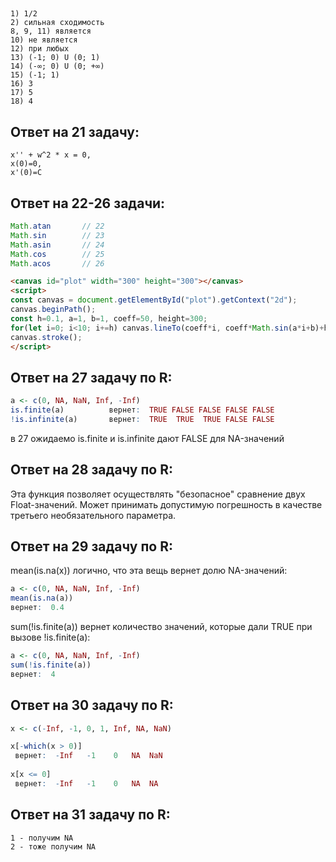 ##
```
1) 1/2
2) сильная сходимость
8, 9, 11) является
10) не является
12) при любых
13) (-1; 0) U (0; 1)
14) (-∞; 0) U (0; +∞)
15) (-1; 1)
16) 3
17) 5
18) 4
```

## Ответ на 21 задачу:
```
x'' + w^2 * x = 0,
x(0)=0, 
x'(0)=C
```

## Ответ на 22-26 задачи:
```js
Math.atan       // 22
Math.sin        // 23
Math.asin       // 24
Math.cos        // 25
Math.acos       // 26
```
```html
<canvas id="plot" width="300" height="300"></canvas>
<script>
const canvas = document.getElementById("plot").getContext("2d");
canvas.beginPath();
const h=0.1, a=1, b=1, coeff=50, height=300;
for(let i=0; i<10; i+=h) canvas.lineTo(coeff*i, coeff*Math.sin(a*i+b)+height/2);
canvas.stroke();
</script>
```

## Ответ на 27 задачу по R:
```R
a <- c(0, NA, NaN, Inf, -Inf)
is.finite(a)          вернет:  TRUE FALSE FALSE FALSE FALSE
!is.infinite(a)       вернет:  TRUE  TRUE  TRUE FALSE FALSE
```
в 27 ожидаемо is.finite и is.infinite дают FALSE для NA-значений

## Ответ на 28 задачу по R:
Эта функция позволяет осуществлять "безопасное" сравнение двух Float-значений. Может принимать допустимую погрешность в качестве третьего необязательного параметра.

## Ответ на 29 задачу по R:

mean(is.na(x)) 
логично, что эта вещь вернет долю NA-значений:
```R
a <- c(0, NA, NaN, Inf, -Inf)
mean(is.na(a))
вернет:  0.4
```

sum(!is.finite(a)) 
вернет количество значений, которые дали TRUE при вызове !is.finite(a):
```R
a <- c(0, NA, NaN, Inf, -Inf)
sum(!is.finite(a)) 
вернет:  4
```

## Ответ на 30 задачу по R:
```R
x <- c(-Inf, -1, 0, 1, Inf, NA, NaN)

x[-which(x > 0)]
 вернет:  -Inf   -1    0   NA  NaN
 
x[x <= 0]
 вернет:  -Inf   -1    0   NA  NA
```

## Ответ на 31 задачу по R:
```
1 - получим NA
2 - тоже получим NA
```
